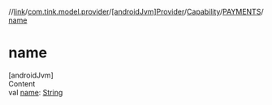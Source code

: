 //[link](../../../../index.md)/[com.tink.model.provider](../../../index.md)/[[androidJvm]Provider](../../index.md)/[Capability](../index.md)/[PAYMENTS](index.md)/[name](name.md)



# name  
[androidJvm]  
Content  
val [name](name.md): [String](https://kotlinlang.org/api/latest/jvm/stdlib/kotlin/-string/index.html)  



